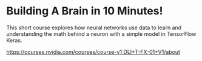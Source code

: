 # Building A Brain in 10 Minutes!

This short course explores how neural networks use data to learn and understanding the math behind a neuron with a simple model in TensorFlow Keras.

https://courses.nvidia.com/courses/course-v1:DLI+T-FX-01+V1/about
